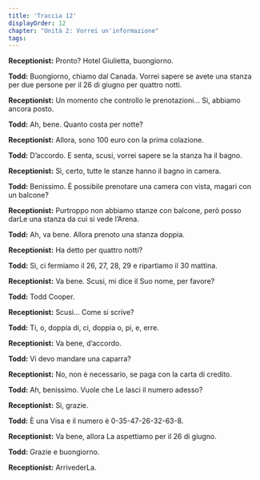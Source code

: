 ```yaml
---
title: 'Traccia 12'
displayOrder: 12
chapter: "Unità 2: Vorrei un'informazione"
tags:
---
```


**Receptionist:** Pronto? Hotel Giulietta, buongiorno.

**Todd:** Buongiorno, chiamo dal Canada. Vorrei sapere se avete una stanza per due persone per il 26 di giugno per quattro notti.

**Receptionist:** Un momento che controllo le prenotazioni... Sì, abbiamo ancora posto.

**Todd:** Ah, bene. Quanto costa per notte?

**Receptionist:** Allora, sono 100 euro con la prima colazione.

**Todd:** D’accordo. E senta, scusi, vorrei sapere se la stanza ha il bagno.

**Receptionist:** Sì, certo, tutte le stanze hanno il bagno in camera.

**Todd:** Benissimo. È possibile prenotare una camera con vista, magari con un balcone?

**Receptionist:** Purtroppo non abbiamo stanze con balcone, però posso darLe una stanza da cui si vede l’Arena.

**Todd:** Ah, va bene. Allora prenoto una stanza doppia.

**Receptionist:** Ha detto per quattro notti?

**Todd:** Sì, ci fermiamo il 26, 27, 28, 29 e ripartiamo il 30 mattina.

**Receptionist:** Va bene. Scusi, mi dice il Suo nome, per favore?

**Todd:** Todd Cooper.

**Receptionist:** Scusi... Come si scrive?

**Todd:** Ti, o, doppia di, ci, doppia o, pi, e, erre.

**Receptionist:** Va bene, d’accordo.

**Todd:** Vi devo mandare una caparra?

**Receptionist:** No, non è necessario, se paga con la carta di credito.

**Todd:** Ah, benissimo. Vuole che Le lasci il numero adesso?

**Receptionist:** Sì, grazie.

**Todd:** È una Visa e il numero è 0-35-47-26-32-63-8.

**Receptionist:** Va bene, allora La aspettiamo per il 26 di giugno.

**Todd:** Grazie e buongiorno.

**Receptionist:** ArrivederLa.
